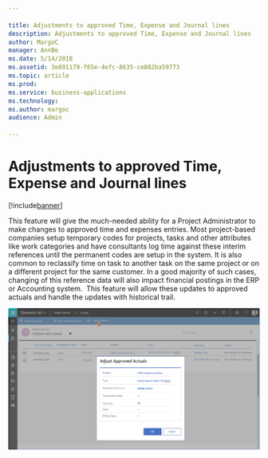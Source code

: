 ```yaml
---

title: Adjustments to approved Time, Expense and Journal lines
description: Adjustments to approved Time, Expense and Journal lines
author: MargoC
manager: AnnBe
ms.date: 5/14/2018
ms.assetid: 3e891179-f65e-4efc-8635-ce882ba59773
ms.topic: article
ms.prod: 
ms.service: business-applications
ms.technology: 
ms.author: margoc
audience: Admin

---
```

#  Adjustments to approved Time, Expense and Journal lines 


[!include[banner](../../../../includes/banner.md)]

This feature will give the much-needed ability for a Project Administrator to
make changes to approved time and expenses entries. Most project-based companies
setup temporary codes for projects, tasks and other attributes like work
categories and have consultants log time against these interim references until
the permanent codes are setup in the system. It is also common to reclassify
time on task to another task on the same project or on a different project for
the same customer. In a good majority of such cases, changing of this reference
data will also impact financial postings in the ERP or Accounting system.  This
feature will allow these updates to approved actuals and handle the updates with
historical trail.

![cid:image003.png@01D3C80B.80CFBDD0](media/adjustments-approved-time-expense-journal-lines-1.png "cid:image003.png@01D3C80B.80CFBDD0")
<!-- Picture 2 -->

